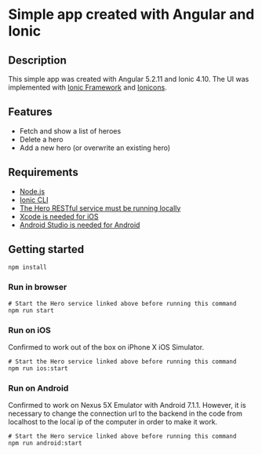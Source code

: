 # Simple app created with Angular and Ionic

## Description

This simple app was created with Angular 5.2.11 and Ionic 4.10. The UI was implemented with [Ionic Framework](https://ionicframework.com/) and [Ionicons](https://ionicons.com/).

## Features
  * Fetch and show a list of heroes
  * Delete a hero
  * Add a new hero (or overwrite an existing hero)

## Requirements
  * [Node.js](https://nodejs.org/)
  * [Ionic CLI](https://ionicframework.com/getting-started#cli)
  * [The Hero RESTful service must be running locally](https://github.com/StefanRehder/dotnetcore-simple-nancy-example)
  * [Xcode is needed for iOS](https://developer.apple.com/xcode/)
  * [Android Studio is needed for Android](https://developer.android.com/studio/)

## Getting started

```shell
npm install
```

### Run in browser

```shell
# Start the Hero service linked above before running this command
npm run start
```

### Run on iOS
Confirmed to work out of the box on iPhone X iOS Simulator.

```shell
# Start the Hero service linked above before running this command
npm run ios:start
```

### Run on Android
Confirmed to work on Nexus 5X Emulator with Android 7.1.1. However, it is necessary to change the connection url to the backend in the code from localhost to the local ip of the computer in order to make it work.

```shell
# Start the Hero service linked above before running this command
npm run android:start
```

